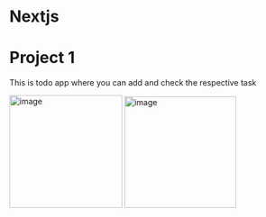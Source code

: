 # Nextjs

# Project 1
This is todo app where you can add and check the respective task

<img width="200" alt="image" src="https://github.com/radzhiv25/Nextjs/assets/84130482/0cab0119-ebe4-4423-93a3-47626e59bc49">
<img width="198" alt="image" src="https://github.com/radzhiv25/Nextjs/assets/84130482/65462723-6db0-4cf8-8c80-72e347b179c3">

